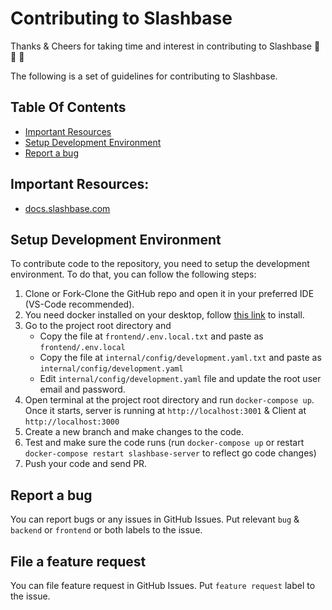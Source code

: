 # Contributing to Slashbase

Thanks & Cheers for taking time and interest in contributing to Slashbase 🙌 🙏 👏

The following is a set of guidelines for contributing to Slashbase.

## Table Of Contents

- [Important Resources](#important-resources)
- [Setup Development Environment](#setup-development-environment)
- [Report a bug](#report-a-bug)

## Important Resources:

- [docs.slashbase.com](https://docs.slashbase.com)

## Setup Development Environment

To contribute code to the repository, you need to setup the development environment. To do that, you can follow the following steps:

1. Clone or Fork-Clone the GitHub repo and open it in your preferred IDE (VS-Code recommended).
2. You need docker installed on your desktop, follow [this link](https://docs.docker.com/desktop/) to install.
3. Go to the project root directory and
    - Copy the file at `frontend/.env.local.txt` and paste as `frontend/.env.local`
    - Copy the file at `internal/config/development.yaml.txt` and paste as `internal/config/development.yaml`
    - Edit `internal/config/development.yaml` file and update the root user email and password.
5. Open terminal at the project root directory and run `docker-compose up`. Once it starts, server is running at `http://localhost:3001` & Client at `http://localhost:3000`
7. Create a new branch and make changes to the code.
8. Test and make sure the code runs (run `docker-compose up` or restart `docker-compose restart slashbase-server` to reflect go code changes)
9. Push your code and send PR.

## Report a bug

You can report bugs or any issues in GitHub Issues. Put relevant `bug` & `backend` or `frontend` or both labels to the issue.

## File a feature request

You can file feature request in GitHub Issues. Put `feature request` label to the issue.
